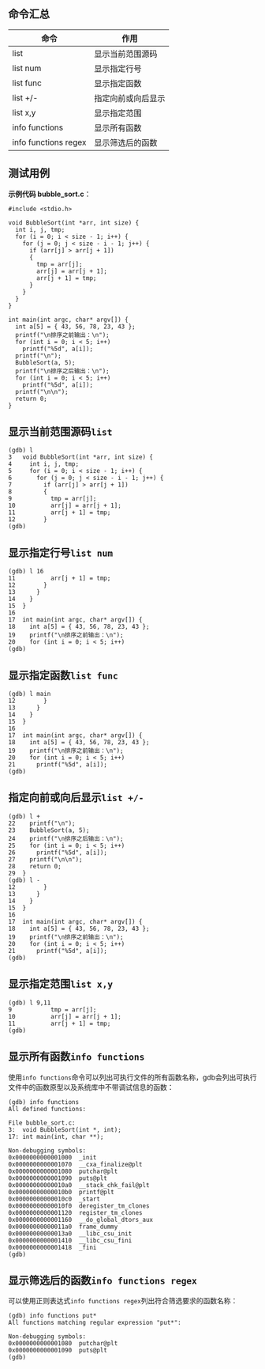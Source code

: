 ## 命令汇总
|命令|作用|
|---|---|
|list|显示当前范围源码|
|list num|显示指定行号|
|list func|显示指定函数|
|list +/-|指定向前或向后显示|
|list x,y|显示指定范围|
|info functions|显示所有函数|
|info functions regex|显示筛选后的函数|


## 测试用例

**示例代码 bubble_sort.c**：

```
#include <stdio.h>

void BubbleSort(int *arr, int size) {
  int i, j, tmp;
  for (i = 0; i < size - 1; i++) {
    for (j = 0; j < size - i - 1; j++) {
      if (arr[j] > arr[j + 1])
      {
        tmp = arr[j];
        arr[j] = arr[j + 1];
        arr[j + 1] = tmp;
      }
    }
  }
}

int main(int argc, char* argv[]) {
  int a[5] = { 43, 56, 78, 23, 43 };
  printf("\n排序之前输出：\n");
  for (int i = 0; i < 5; i++)
    printf("%5d", a[i]);
  printf("\n");
  BubbleSort(a, 5);
  printf("\n排序之后输出：\n");
  for (int i = 0; i < 5; i++)
    printf("%5d", a[i]);
  printf("\n\n");
  return 0;
}
```

## 显示当前范围源码`list`
```
(gdb) l
3	void BubbleSort(int *arr, int size) {
4	  int i, j, tmp;
5	  for (i = 0; i < size - 1; i++) {
6	    for (j = 0; j < size - i - 1; j++) {
7	      if (arr[j] > arr[j + 1])
8	      {
9	        tmp = arr[j];
10	        arr[j] = arr[j + 1];
11	        arr[j + 1] = tmp;
12	      }
(gdb)
```
## 显示指定行号`list num`
```
(gdb) l 16
11	        arr[j + 1] = tmp;
12	      }
13	    }
14	  }
15	}
16	
17	int main(int argc, char* argv[]) {
18	  int a[5] = { 43, 56, 78, 23, 43 };
19	  printf("\n排序之前输出：\n");
20	  for (int i = 0; i < 5; i++)
(gdb)
```
## 显示指定函数`list func`
```
(gdb) l main
12	      }
13	    }
14	  }
15	}
16	
17	int main(int argc, char* argv[]) {
18	  int a[5] = { 43, 56, 78, 23, 43 };
19	  printf("\n排序之前输出：\n");
20	  for (int i = 0; i < 5; i++)
21	    printf("%5d", a[i]);
(gdb)
```
## 指定向前或向后显示`list +/-`
```
(gdb) l +
22	  printf("\n");
23	  BubbleSort(a, 5);
24	  printf("\n排序之后输出：\n");
25	  for (int i = 0; i < 5; i++)
26	    printf("%5d", a[i]);
27	  printf("\n\n");
28	  return 0;
29	}
(gdb) l -
12	      }
13	    }
14	  }
15	}
16	
17	int main(int argc, char* argv[]) {
18	  int a[5] = { 43, 56, 78, 23, 43 };
19	  printf("\n排序之前输出：\n");
20	  for (int i = 0; i < 5; i++)
21	    printf("%5d", a[i]);
(gdb)
```
## 显示指定范围`list x,y`
```
(gdb) l 9,11
9	        tmp = arr[j];
10	        arr[j] = arr[j + 1];
11	        arr[j + 1] = tmp;
(gdb)
```

## 显示所有函数`info functions`
使用`info functions`命令可以列出可执行文件的所有函数名称，gdb会列出可执行文件中的函数原型以及系统库中不带调试信息的函数：
```
(gdb) info functions 
All defined functions:

File bubble_sort.c:
3:	void BubbleSort(int *, int);
17:	int main(int, char **);

Non-debugging symbols:
0x0000000000001000  _init
0x0000000000001070  __cxa_finalize@plt
0x0000000000001080  putchar@plt
0x0000000000001090  puts@plt
0x00000000000010a0  __stack_chk_fail@plt
0x00000000000010b0  printf@plt
0x00000000000010c0  _start
0x00000000000010f0  deregister_tm_clones
0x0000000000001120  register_tm_clones
0x0000000000001160  __do_global_dtors_aux
0x00000000000011a0  frame_dummy
0x00000000000013a0  __libc_csu_init
0x0000000000001410  __libc_csu_fini
0x0000000000001418  _fini
(gdb)
```
## 显示筛选后的函数`info functions regex`
可以使用正则表达式`info functions regex`列出符合筛选要求的函数名称：
```
(gdb) info functions put*
All functions matching regular expression "put*":

Non-debugging symbols:
0x0000000000001080  putchar@plt
0x0000000000001090  puts@plt
(gdb) 
```

